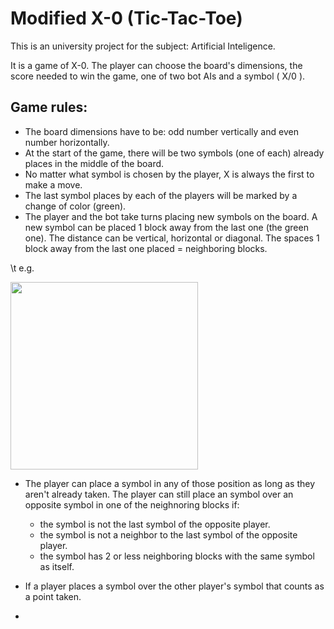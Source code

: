 # Modified X-0  (Tic-Tac-Toe)

This is an university project for the subject: Artificial Inteligence.

It is a game of X-0. The player can choose the board's dimensions, the score needed to win the game, one of two bot AIs and a symbol ( X/0 ).

## Game rules:

- The board dimensions have to be: odd number vertically and even number horizontally.
- At the start of the game, there will be two symbols (one of each) already places in the middle of the board.
- No matter what symbol is chosen by the player, X is always the first to make a move.
- The last symbol places by each of the players will be marked by a change of color (green).
- The player and the bot take turns placing new symbols on the board. A new symbol can be placed 1 block away from the last one (the green one). The distance can be vertical, horizontal or diagonal. The spaces 1 block away from the last one placed = neighboring blocks.

\t e.g.

<img src="https://user-images.githubusercontent.com/81815165/222347024-659cf662-846a-4248-a3ac-856e012f0dfc.jpg" width="300" height="300">


- The player can place a symbol in any of those position as long as they aren't already taken. The player can still place an symbol over an opposite symbol in one of the neighnoring blocks if:
    - the symbol is not the last symbol of the opposite player.
    - the symbol is not a neighbor to the last symbol of the opposite player.
    - the symbol has 2 or less neighboring blocks with the same symbol as itself.

- If a player places a symbol over the other player's symbol that counts as a point taken.
- 
